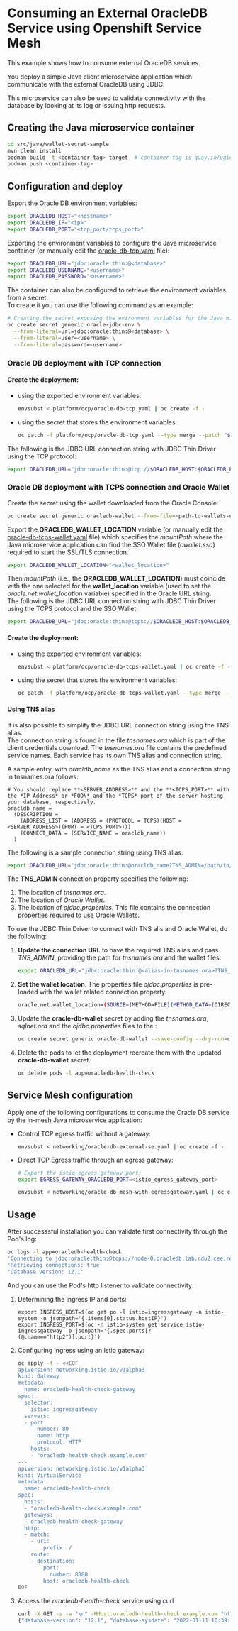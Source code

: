 # Consuming an External OracleDB Service using Openshift Service Mesh

This example shows how to consume external OracleDB services. 

You deploy a simple Java client microservice application which communicate with the external OracleDB using JDBC.

This microservice can also be used to validate connectivity with the database by looking at its log or issuing http requests.

## Creating the Java microservice container
~~~bash
cd src/java/wallet-secret-sample 
mvn clean install
podman build -t <container-tag> target  # container-tag is quay.io/ugiordan/oracledb-health-check in the yaml 
podman push <container-tag>
~~~

## Configuration and deploy
Export the Oracle DB environment variables:
~~~bash
export ORACLEDB_HOST="<hostname>"
export ORACLEDB_IP="<ip>"
export ORACLEDB_PORT="<tcp_port/tcps_port>"
~~~

Exporting the environment variables to configure the Java microservice container
(or manually edit the [oracle-db-tcp.yaml](platform/ocp/oracle-db-tcp.yaml) file):
~~~bash
export ORACLEDB_URL="jdbc:oracle:thin:@<database>"
export ORACLEDB_USERNAME="<username>"
export ORACLEDB_PASSWORD="<username>"
~~~

The container can also be configured to retrieve the environment variables from a secret. \
To create it you can use the following command as an example:

~~~bash
# Creating the secret exposing the evironment variables for the Java microservice
oc create secret generic oracle-jdbc-env \
  --from-literal=url=jdbc:oracle:thin:@<database> \
  --from-literal=user=<username> \
  --from-literal=password=<username>
~~~

### Oracle DB deployment with TCP connection

#### Create the deployment: 
-  using the exported environment variables:
   ~~~bash
   envsubst < platform/ocp/oracle-db-tcp.yaml | oc create -f -
   ~~~

- using the secret that stores the environment variables:
  ~~~bash
  oc patch -f platform/ocp/oracle-db-tcp.yaml --type merge --patch "$(cat platform/ocp/patch-file-secret-env.yaml)" --local=true -oyaml | oc create -f -
  ~~~
  
The following is the JDBC URL connection string with JDBC Thin Driver using the TCP protocol:
~~~bash
export ORACLEDB_URL="jdbc:oracle:thin:@tcp://$ORACLEDB_HOST:$ORACLEDB_PORT/<service-name>"
~~~
<!-- 
~~~bash
export ORACLEDB_URL="jdbc:oracle:thin:@(DESCRIPTION=(ADDRESS=(PROTOCOL=TCP)(HOST=$$ORACLEDB_HOST)(PORT=$ORACLEDB_PORT))(CONNECT_DATA=(SERVER=DEDICATED)(SERVICE_NAME=<service-name>)))" 
~~~
-->

### Oracle DB deployment with TCPS connection and Oracle Wallet
Create the secret using the wallet downloaded from the Oracle Console:

~~~bash
oc create secret generic oracledb-wallet --from-file=<path-to-wallets-unzipped-folder>
~~~

Export the **ORACLEDB_WALLET_LOCATION** variable (or manually edit the [oracle-db-tcps-wallet.yaml](platform/ocp/oracle-db-tcps-wallet.yaml) file) 
which specifies the *mountPath* where the Java microservice application can find the SSO Wallet file (*cwallet.sso*) required to start the SSL/TLS connection. 

~~~bash
export ORACLEDB_WALLET_LOCATION="<wallet_location>"
~~~

Then *mountPath* (i.e., the **ORACLEDB_WALLET_LOCATION**) must coincide with the one selected for the **wallet_location** variable (used to set the *oracle.net.wallet_location* variable) specified in the Oracle URL string. \
The following is the JDBC URL connection string with JDBC Thin Driver using the TCPS protocol and the SSO Wallet:
~~~bash
export ORACLEDB_URL="jdbc:oracle:thin:@tcps://$ORACLEDB_HOST:$ORACLEDB_PORT/<service-name>?wallet_location=$ORACLEDB_WALLET_LOCATION"
~~~
<!--
~~~bash
export ORACLEDB_URL="jdbc:oracle:thin:@(DESCRIPTION=(ADDRESS=(PROTOCOL=TCPS)(HOST=$ORACLEDB_HOST)(PORT=$ORACLEDB_PORT))(CONNECT_DATA=(SERVER=DEDICATED)(SERVICE_NAME=<service-name>)))?WALLET_LOCATION=$ORACLEDB_WALLET_LOCATION"
~~~
-->

#### Create the deployment:
- using the exported environment variables:
   ~~~bash
   envsubst < platform/ocp/oracle-db-tcps-wallet.yaml | oc create -f -
   ~~~

- using the secret that stores the environment variables:
  ~~~bash
  oc patch -f platform/ocp/oracle-db-tcps-wallet.yaml --type merge --patch "$(cat platform/ocp/patch-file-secret-env.yaml)" --local=true -oyaml | oc create -f -
  ~~~

#### Using TNS alias
It is also possible to simplify the JDBC URL connection string using the TNS alias. \
The connection string is found in the file *tnsnames.ora* which is part of the client credentials download. 
The *tnsnames.ora* file contains the predefined service names. Each service has its own TNS alias and connection string.

A sample entry, with *oracldb_name* as the TNS alias and a connection string in tnsnames.ora follows:

~~~
# You should replace **<SERVER_ADDRESS>** and the **<TCPS_PORT>** with the *IP Address* or *FQDN* and the *TCPS* port of the server hosting your database, respectively. 
oracldb_name =
  (DESCRIPTION =
    (ADDRESS_LIST = (ADDRESS = (PROTOCOL = TCPS)(HOST = <SERVER_ADDRESS>)(PORT = <TCPS_PORT>)))
    (CONNECT_DATA = (SERVICE_NAME = oracldb_name))
  )
~~~

The following is a sample connection string using TNS alias:
~~~bash
export ORACLEDB_URL="jdbc:oracle:thin:@oracldb_name?TNS_ADMIN=/path/to/wallet"
~~~

The **TNS_ADMIN** connection property specifies the following:
1. The location of *tnsnames.ora*.
2. The location of *Oracle Wallet*.
3. The location of *ojdbc.properties*. This file contains the connection properties required to use Oracle Wallets.

To use the JDBC Thin Driver to connect with TNS alis and Oracle Wallet, do the following:

1. **Update the connection URL** to have the required TNS alias and pass *TNS_ADMIN*, providing the path for *tnsnames.ora* and the wallet files.
    ~~~bash
    export ORACLEDB_URL="jdbc:oracle:thin:@<alias-in-tnsnames.ora>?TNS_ADMIN=$ORACLEDB_WALLET_LOCATION"
    ~~~
    
2. **Set the wallet location**. The properties file *ojdbc.properties* is pre-loaded with the wallet related connection property.
    ~~~bash
    oracle.net.wallet_location=(SOURCE=(METHOD=FILE)(METHOD_DATA=(DIRECTORY=${TNS_ADMIN})))
    ~~~
   
3. Update the **oracle-db-wallet** secret by adding the *tnsnames.ora*, *sqlnet.ora* and the *ojdbc.properties* files to the *<path-to-wallets-unzipped-folder>*:

    ~~~bash
    oc create secret generic oracle-db-wallet --save-config --dry-run=client --from-file=wallet/ -oyaml | oc apply -f -
    ~~~

4. Delete the pods to let the deployment recreate them with the updated **oracle-db-wallet** secret.
    ~~~bash
    oc delete pods -l app=oracledb-health-check
    ~~~



## Service Mesh configuration
Apply one of the following configurations to consume the Oracle DB service by the in-mesh Java microservice application:

- Control TCP egress traffic without a gateway:
  ~~~
  envsubst < networking/oracle-db-external-se.yaml | oc create -f -
  ~~~

- Direct TCP Egress traffic through an egress gateway:

  ~~~bash
  # Export the istio egress gateway port:
  export EGRESS_GATEWAY_ORACLEDB_PORT=<istio_egress_gateway_port>

  envsubst < networking/oracle-db-mesh-with-egressgateway.yaml | oc create -f -
  ~~~

## Usage
After successsful installation you can validate first connectivity through the Pod's log:

~~~bash
oc logs -l app=oracledb-health-check
'Connecting to jdbc:oracle:thin:@tcps://node-0.oracledb.lab.rdu2.cee.redhat.com:2484/test?wallet_location=/app/wallet/'
'Retrieving connections: true'
'Database version: 12.1'
~~~

And you can use the Pod's http listener to validate connectivity:
1. Determining the ingress IP and ports:
    ~~~
    export INGRESS_HOST=$(oc get po -l istio=ingressgateway -n istio-system -o jsonpath='{.items[0].status.hostIP}')
    export INGRESS_PORT=$(oc -n istio-system get service istio-ingressgateway -o jsonpath='{.spec.ports[?(@.name=="http2")].port}')
    ~~~
   
2. Configuring ingress using an Istio gateway:
    ~~~bash
    oc apply -f - <<EOF
    apiVersion: networking.istio.io/v1alpha3
    kind: Gateway
    metadata:
      name: oracledb-health-check-gateway
    spec:
      selector:
        istio: ingressgateway 
      servers:
      - port:
          number: 80
          name: http
          protocol: HTTP
        hosts:
        - "oracledb-health-check.example.com"
    ---
    apiVersion: networking.istio.io/v1alpha3
    kind: VirtualService
    metadata:
      name: oracledb-health-check
    spec:
      hosts:
      - "oracledb-health-check.example.com"
      gateways:
      - oracledb-health-check-gateway
      http:
      - match:
        - uri:
            prefix: /
        route:
        - destination:
            port:
              number: 8080
            host: oracledb-health-check
    EOF
    ~~~
   
3. Access the *oracledb-health-check* service using curl
    ~~~bash
    curl -X GET -s -w "\n" -HHost:oracledb-health-check.example.com "http://$INGRESS_HOST:$INGRESS_PORT"
    {"database-version": "12.1", "database-sysdate": "2022-01-11 10:39:52"}
    ~~~